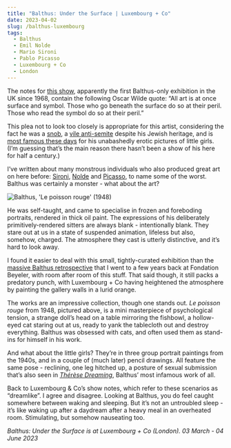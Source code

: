 ```yaml
---
title: "Balthus: Under the Surface | Luxembourg + Co"
date: 2023-04-02
slug: /balthus-luxembourg
tags:
  - Balthus
  - Emil Nolde
  - Mario Sironi
  - Pablo Picasso
  - Luxembourg + Co
  - London
---
```



The notes for [this show](https://luxembourgco.com/exhibitions/78/works/), apparently the first Balthus-only exhibition in the UK since 1968, contain the following Oscar Wilde quote: “All art is at once surface and symbol. Those who go beneath the surface do so at their peril. Those who read the symbol do so at their peril.”

This plea not to look too closely is appropriate for this artist, considering the fact he was a [snob](https://content.time.com/time/subscriber/article/0,33009,954274,00.html), a [vile anti-semite](https://www.salon.com/2000/01/04/weber/) despite his Jewish heritage, and is [most famous these days](https://www.theguardian.com/artanddesign/2013/oct/21/balthus-cats-girls-paintings-provocations-metropolitan-review) for his unabashedly erotic pictures of little girls. (I’m guessing that’s the main reason there hasn’t been a show of his here for half a century.) 

I’ve written about many monstrous individuals who also produced great art on here before: [Sironi](/sironi-brun), [Nolde](/nolde-bastian) and [Picasso](/picasso-tate), to name some of the worst. Balthus was certainly a monster - what about the art?

![Balthus, 'Le poisson rouge' (1948)](/balthus-luxembourg-1.jpeg)

He was self-taught, and came to specialise in frozen and foreboding portraits, rendered in thick oil paint. The expressions of his deliberately primitively-rendered sitters are always blank - intentionally blank. They stare out at us in a state of suspended animation, lifeless but also, somehow, charged. The atmosphere they cast is utterly distinctive, and it’s hard to look away.

I found it easier to deal with this small, tightly-curated exhibition than the [massive Balthus retrospective](https://www.fondationbeyeler.ch/en/exhibitions/past-exhibitions/balthus) that I went to a few years back at Fondation Beyeler, with room after room of this stuff. That said though, it still packs a predatory punch, with Luxembourg + Co having heightened the atmosphere by painting the gallery walls in a lurid orange. 

The works are an impressive collection, though one stands out. *Le poisson rouge* from 1948, pictured above, is a mini masterpiece of psychological tension, a strange doll’s head on a table mirroring the fishbowl, a hollow-eyed cat staring out at us, ready to yank the tablecloth out and destroy everything. Balthus was obsessed with cats, and often used them as stand-ins for himself in his work.

And what about the little girls? They’re in three group portrait paintings from the 1940s, and in a couple of (much later) pencil drawings. All feature the same pose - reclining, one leg hitched up, a posture of sexual submission that’s also seen in *[Thérèse Dreaming](https://www.metmuseum.org/art/collection/search/489977)*, Balthus’ most infamous work of all.

Back to Luxembourg & Co’s show notes, which refer to these scenarios as “dreamlike”. I agree and disagree. Looking at Balthus, you do feel caught somewhere between waking and sleeping. But it’s not an untroubled sleep - it’s like waking up after a daydream after a heavy meal in an overheated room. Stimulating, but somehow nauseating too.

*Balthus: Under the Surface is at Luxembourg + Co (London). 03 March - 04 June 2023*
